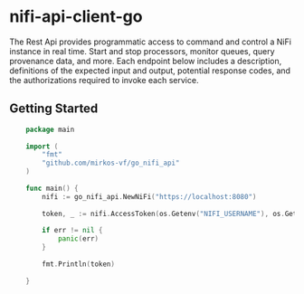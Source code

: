 # nifi-api-client-go
The Rest Api provides programmatic access to command and control a NiFi instance in real time. Start and stop processors, 
monitor queues, query provenance data, and more. Each endpoint below includes a description, 
definitions of the expected input and output, potential response codes, and the authorizations required to invoke each service.

## Getting Started

```go
    package main
    
    import (
    	"fmt"
    	"github.com/mirkos-vf/go_nifi_api"
    )
    
    func main() {
    	nifi := go_nifi_api.NewNiFi("https://localhost:8080")
    	
    	token, _ := nifi.AccessToken(os.Getenv("NIFI_USERNAME"), os.Getenv("NIFI_PASSWORD"))
    	
    	if err != nil {
    		panic(err)
    	}
    
    	fmt.Println(token)
    
    }
```